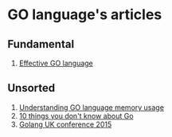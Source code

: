# GO language's articles

## Fundamental
1. [Effective GO language](https://golang.org/doc/effective_go.html "Effective GO language")


## Unsorted
1. [Understanding GO language memory usage](https://deferpanic.com/blog/understanding-golang-memory-usage/ "Understanding GO language memory usage")
2. [10 things you don't know about Go](https://talks.golang.org/2012/10things.slide "10 things you don't know about Go")
3. [Golang UK conference 2015](https://www.youtube.com/watch?v=CdhucJShJU8&list=PLDWZ5uzn69ezRJYeWxYNRMYebvf8DerHd&index=1 "Golang UK conference 2015")
